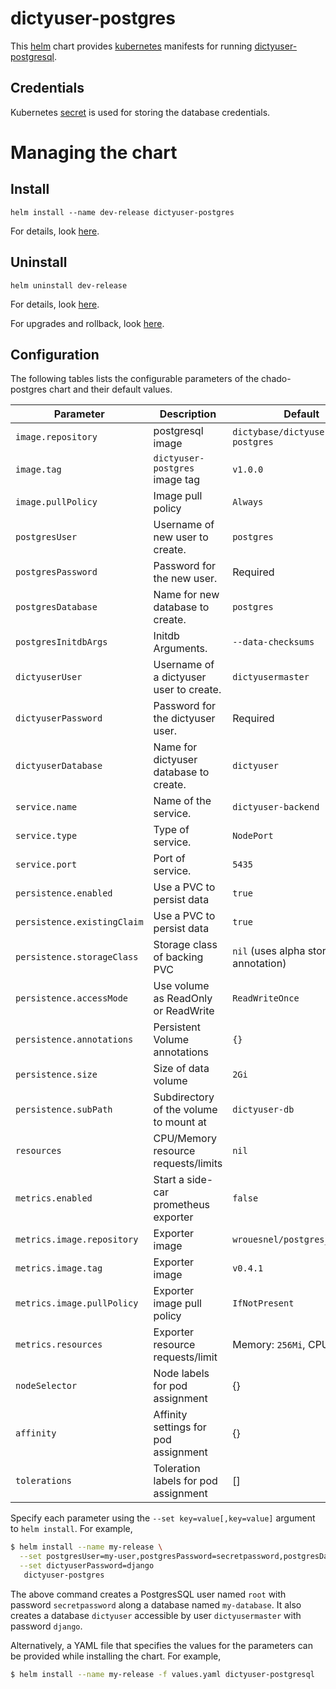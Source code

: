 # dictyuser-postgres
This [helm](https://github.com/kubernetes/helm) chart provides
[kubernetes](http://kubernetes.io) manifests for running
[dictyuser-postgresql](https://hub.docker.com/r/dictybase/dictyuser-postgres/).

## Credentials
Kubernetes [secret](http://kubernetes.io/docs/user-guide/secrets/) is used for
storing the database credentials. 

# Managing the chart
## Install
```
helm install --name dev-release dictyuser-postgres
```

For details, look [here](https://docs.helm.sh/using_helm/#helm-install-installing-a-package).

## Uninstall
```
helm uninstall dev-release
```

For details, look [here](https://docs.helm.sh/using_helm/#uninstall-a-release).

For upgrades and rollback, look [here](https://docs.helm.sh/using_helm/#helm-upgrade-and-helm-rollback-upgrading-a-release-and-recovering-on-failure).


## Configuration

The following tables lists the configurable parameters of the chado-postgres chart and their default values.

| Parameter                     | Description                                | Default                                         |
| -----------------------       | ----------------------------------         | ------------------------------------------------|
| `image.repository`            | postgresql image                           | `dictybase/dictyuser-postgres`               |
| `image.tag`                   | `dictyuser-postgres` image tag             | `v1.0.0`                                        |
| `image.pullPolicy`            | Image pull policy                          | `Always`                                        |
| `postgresUser`                | Username of new user to create.            | `postgres`                                      |
| `postgresPassword`            | Password for the new user.                 |  Required                                       |
| `postgresDatabase`            | Name for new database to create.           | `postgres`                                      |
| `postgresInitdbArgs`          | Initdb Arguments.                          | `--data-checksums`                              |
| `dictyuserUser`               | Username of a dictyuser user to create.    | `dictyusermaster`                               |
| `dictyuserPassword`           | Password for the dictyuser user.           |  Required                                       |
| `dictyuserDatabase`           | Name for dictyuser database to create.     | `dictyuser`                                     |
| `service.name`                | Name of the service.                       | `dictyuser-backend`                             |
| `service.type`                | Type of service.                           | `NodePort`                                      |
| `service.port`                | Port of service.                           | `5435`                                          |
| `persistence.enabled`         | Use a PVC to persist data                  | `true`                                          |
| `persistence.existingClaim`   | Use a PVC to persist data                  | `true`                                          |
| `persistence.storageClass`    | Storage class of backing PVC               | `nil` (uses alpha storage class annotation)     |
| `persistence.accessMode`      | Use volume as ReadOnly or ReadWrite        | `ReadWriteOnce`                                 |
| `persistence.annotations`     | Persistent Volume annotations              | `{}`                                            |
| `persistence.size`            | Size of data volume                        | `2Gi`                                           |
| `persistence.subPath`         | Subdirectory of the volume to mount at     | `dictyuser-db`                                  |
| `resources`                   | CPU/Memory resource requests/limits        |  `nil`                                          |
| `metrics.enabled`             | Start a side-car prometheus exporter       | `false`                                         |
| `metrics.image.repository`    | Exporter image                             | `wrouesnel/postgres_exporter`                   |
| `metrics.image.tag`           | Exporter image                             | `v0.4.1`                                        |
| `metrics.image.pullPolicy`    | Exporter image pull policy                 | `IfNotPresent`                                  |
| `metrics.resources`           | Exporter resource requests/limit           | Memory: `256Mi`, CPU: `100m`                    |
| `nodeSelector`                | Node labels for pod assignment             | {}                                              |
| `affinity`                    | Affinity settings for pod assignment       | {}                                              |
| `tolerations`                 | Toleration labels for pod assignment       | []                                              |

Specify each parameter using the `--set key=value[,key=value]` argument to
`helm install`. For example,

```bash
$ helm install --name my-release \
  --set postgresUser=my-user,postgresPassword=secretpassword,postgresDatabase=my-database \
  --set dictyuserPassword=django
   dictyuser-postgres
```
The above command creates a PostgresSQL user named `root` with password
`secretpassword` along a database named `my-database`. It also creates a
database `dictyuser` accessible by user `dictyusermaster` with password
`django`.

Alternatively, a YAML file that specifies the values for the parameters can be
provided while installing the chart. For example,

```bash
$ helm install --name my-release -f values.yaml dictyuser-postgresql
```
